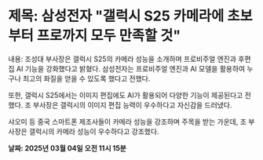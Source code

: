 # **제목: 삼성전자 "갤럭시 S25 카메라에 초보부터 프로까지 모두 만족할 것"**

  내용: 조성대 부사장은 갤럭시 S25의 카메라 성능을 소개하며 프로비주얼 엔진과 후편집 AI 기능을 강화했다고 밝혔다. 삼성전자는 프로비주얼 엔진과 AI 모델을 활용하여 누구나 최고의 화질을 얻을 수 있도록 했다고 전했다.

또한, 갤럭시 S25에서는 이미지 편집에도 AI가 활용되어 다양한 기능이 제공된다고 전했다. 조 부사장은 갤럭시의 이미지 편집 능력이 우수하다고 자신감을 드러냈다.

샤오미 등 중국 스마트폰 제조사들이 카메라 성능을 강조하며 주목을 받는 가운데, 조 부사장은 갤럭시의 카메라 성능이 우수하다고 강조했다.

  **날짜: 2025년 03월 04일 오전 11시 15분**